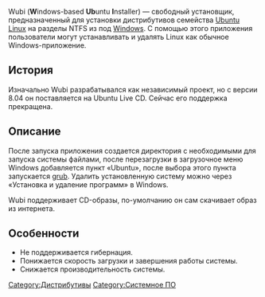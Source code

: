 Wubi (**W**indows-based **Ub**untu **I**nstaller) — свободный
установщик, предназначенный для установки дистрибутивов
семейства [Ubuntu Linux](Ubuntu) на разделы NTFS из
под [Windows](Windows). С помощью этого приложения
пользователи могут устанавливать и удалять Linux как обычное
Windows-приложение.

## История

Изначально Wubi разрабатывался как независимый проект, но с версии 8.04
он поставляется на Ubuntu Live CD. Сейчас его поддержка прекращена.

## Описание

После запуска приложения создается директория с необходимыми для запуска
системы файлами, после перезагрузки в загрузочное меню Windows
добавляется пункт «Ubuntu», после выбора этого пункта
запускается [grub](grub). Удалить установленную
систему можно через «Установка и удаление программ» в Windows.

Wubi поддерживает CD-образы, по-умолчанию он сам скачивает образ из
интернета.

## Особенности

  - Не поддерживается гибернация.
  - Понижается скорость загрузки и завершения работы системы.
  - Снижается производительность системы.

[Category:Дистрибутивы](Category:Дистрибутивы)
[Category:Системное ПО](Category:Системное_ПО)